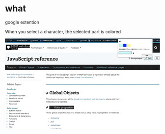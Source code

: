 # what
google extention

When you select a character, the selected part is colored

![result](https://github.com/kawa18sima/web-marker/blob/master/demo_gif/action.gif)
